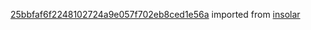 [25bbfaf6f2248102724a9e057f702eb8ced1e56a](https://github.com/insolar/insolar/commit/25bbfaf6f2248102724a9e057f702eb8ced1e56a) imported from [insolar](https://github.com/insolar/insolar)
